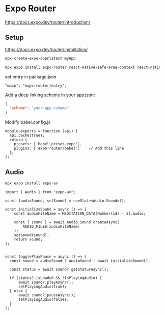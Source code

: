 # Expo Router

https://docs.expo.dev/router/introduction/

## Setup

https://docs.expo.dev/router/installation/

```bash
npx create-expo-app@latest myApp

npx expo install expo-router react-native-safe-area-context react-native-screens expo-linking expo-constants expo-status-bar
```

set entry in package.json 
```
"main": "expo-router/entry",
```

Add a deep linking scheme in your app.json:
```json
{
  "scheme": "your-app-scheme"
}
```

Modify babel.config.js
```
module.exports = function (api) {
  api.cache(true);
  return {
    presets: ['babel-preset-expo'],
    plugins: ['expo-router/babel']    // Add this line
  };
};
```

## Audio
```bash
npx expo install expo-av
```

```tsx
import { Audio } from "expo-av";

const [audioSound, setSound] = useState<Audio.Sound>();

const initializeSound = async () => {
    const audioFileName = MEDITATION_DATA[Number(id) - 1].audio;

    const { sound } = await Audio.Sound.createAsync(
        AUDIO_FILES[audioFileName]
    );
    setSound(sound);
    return sound;
};


const togglePlayPause = async () => {
  const sound = audioSound ? audioSound : await initializeSound();

  const status = await sound?.getStatusAsync();

  if (status?.isLoaded && !isPlayingAudio) {
      await sound?.playAsync();
      setPlayingAudio(true);
  } else {
      await sound?.pauseAsync();
      setPlayingAudio(false);
  }
};
```